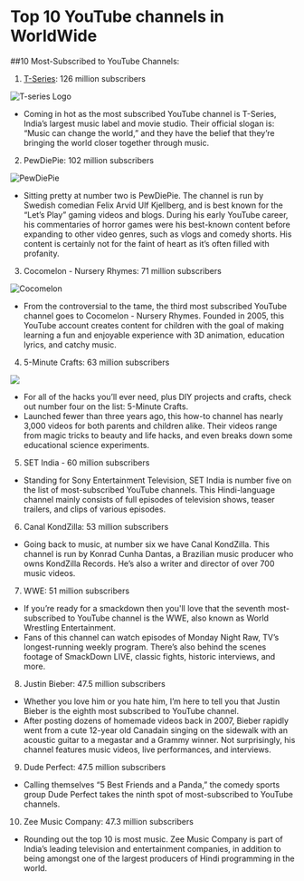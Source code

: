 # Top 10 YouTube channels in WorldWide
##10 Most-Subscribed to YouTube Channels:
1. [T-Series](https://www.youtube.com/user/tseries): 126 million subscribers

![T-series Logo](https://yt3.ggpht.com/a/AGF-l7_pAUMBrwUj9lIAPzwKL1MKmb9q875ck73n2Q=s288-c-k-c0xffffffff-no-rj-mo)
* Coming in hot as the most subscribed YouTube channel is T-Series, India’s largest music label and movie studio. Their official slogan is: “Music can change the world,” and they have the belief that they’re bringing the world closer together through music.
2. PewDiePie: 102 million subscribers

![PewDiePie](https://yt3.ggpht.com/a/AGF-l79FVckie4j9WT-4cEW6iu3gPd4GivQf_XNSWg=s176-c-k-c0x00ffffff-no-rj-mo)
- Sitting pretty at number two is PewDiePie. The channel is run by Swedish comedian Felix Arvid Ulf Kjellberg, and is best known for the “Let’s Play” gaming videos and blogs. During his early YouTube career, his commentaries of horror games were his best-known content before expanding to other video genres, such as vlogs and comedy shorts. His content is certainly not for the faint of heart as it’s often filled with profanity.
3. Cocomelon - Nursery Rhymes: 71 million subscribers

![Cocomelon](https://yt3.ggpht.com/a/AGF-l79wZ6qBUvS5bcIe_XVWu7cUdHEEZRUnK18Pcg=s176-c-k-c0x00ffffff-no-rj-mo)
- From the controversial to the tame, the third most subscribed YouTube channel goes to Cocomelon - Nursery Rhymes. Founded in 2005, this YouTube account creates content for children with the goal of making learning a fun and enjoyable experience with 3D animation, education lyrics, and catchy music.
4. 5-Minute Crafts: 63 million subscribers

![](https://yt3.ggpht.com/a/AGF-l7_Ig-3kRzbVXf3NRh3XWDFVyzXRANCQsltkvQ=s176-c-k-c0x00ffffff-no-rj-mo)
- For all of the hacks you’ll ever need, plus DIY projects and crafts, check out number four on the list: 5-Minute Crafts.
- Launched fewer than three years ago, this how-to channel has nearly 3,000 videos for both parents and children alike. Their videos range from magic tricks to beauty and life hacks, and even breaks down some educational science experiments.
5. SET India - 60 million subscribers
- Standing for Sony Entertainment Television, SET India is number five on the list of most-subscribed YouTube channels. This Hindi-language channel mainly consists of full episodes of television shows, teaser trailers, and clips of various episodes.
6. Canal KondZilla: 53 million subscribers
- Going back to music, at number six we have Canal KondZilla. This channel is run by Konrad Cunha Dantas, a Brazilian music producer who owns KondZilla Records. He’s also a writer and director of over 700 music videos.
7. WWE: 51 million subscribers
- If you’re ready for a smackdown then you'll love that the seventh most-subscribed to YouTube channel is the WWE, also known as World Wrestling Entertainment.
- Fans of this channel can watch episodes of Monday Night Raw, TV’s longest-running weekly program. There’s also behind the scenes footage of SmackDown LIVE, classic fights, historic interviews, and more.
8. Justin Bieber: 47.5 million subscribers
- Whether you love him or you hate him, I’m here to tell you that Justin Bieber is the eighth most subscribed to YouTube channel.
- After posting dozens of homemade videos back in 2007, Bieber rapidly went from a cute 12-year old Canadain singing on the sidewalk with an acoustic guitar to a megastar and a Grammy winner. Not surprisingly, his channel features music videos, live performances, and interviews.
9. Dude Perfect: 47.5 million subscribers
- Calling themselves “5 Best Friends and a Panda,” the comedy sports group Dude Perfect takes the ninth spot of most-subscribed to YouTube channels.
10. Zee Music Company: 47.3 million subscribers
- Rounding out the top 10 is most music. Zee Music Company is part of India’s leading television and entertainment companies, in addition to being amongst one of the largest producers of Hindi programming in the world.
